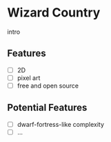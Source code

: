 # Wizard Country

intro

## Features

- [ ] 2D
- [ ] pixel art
- [ ] free and open source

## Potential Features

- [ ] dwarf-fortress-like complexity
- [ ] ...
